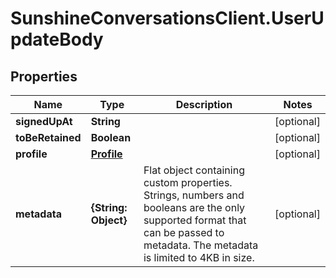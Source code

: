 # SunshineConversationsClient.UserUpdateBody

## Properties

Name | Type | Description | Notes
------------ | ------------- | ------------- | -------------
**signedUpAt** | **String** |  | [optional] 
**toBeRetained** | **Boolean** |  | [optional] 
**profile** | [**Profile**](Profile.md) |  | [optional] 
**metadata** | **{String: Object}** | Flat object containing custom properties. Strings, numbers and booleans  are the only supported format that can be passed to metadata. The metadata is limited to 4KB in size.  | [optional] 



